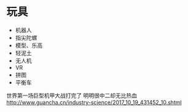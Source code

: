 # 玩具

* 机器人
* 指尖陀螺
* 模型、乐高
* 轻泥土
* 无人机
* VR
* 拼图
* 平衡车

世界第一场巨型机甲大战打完了 明明很中二却无比热血
http://www.guancha.cn/industry-science/2017_10_19_431452_10.shtml
